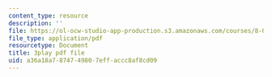 ```yaml
---
content_type: resource
description: ''
file: https://ol-ocw-studio-app-production.s3.amazonaws.com/courses/8-01sc-classical-mechanics-fall-2016/a36a18a7874749807effaccc8af8cd09_1GvCIlHihEA.pdf
file_type: application/pdf
resourcetype: Document
title: 3play pdf file
uid: a36a18a7-8747-4980-7eff-accc8af8cd09
---
```

